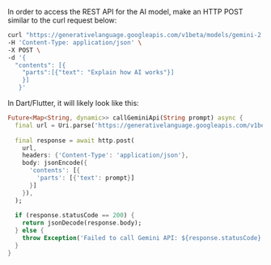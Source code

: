 In order to access the REST API for the AI model, make an HTTP POST similar to the curl request below:

```bash
curl "https://generativelanguage.googleapis.com/v1beta/models/gemini-2.0-flash:generateContent?key=GEMINI_API_KEY" \
-H 'Content-Type: application/json' \
-X POST \
-d '{
  "contents": [{
    "parts":[{"text": "Explain how AI works"}]
    }]
   }'
```

In Dart/Flutter, it will likely look like this:
```dart
Future<Map<String, dynamic>> callGeminiApi(String prompt) async {
  final url = Uri.parse('https://generativelanguage.googleapis.com/v1beta/models/gemini-2.0-flash:generateContent?key=YOUR_GEMINI_API_KEY');
  
  final response = await http.post(
    url,
    headers: {'Content-Type': 'application/json'},
    body: jsonEncode({
      'contents': [{
        'parts': [{'text': prompt}]
      }]
    }),
  );
  
  if (response.statusCode == 200) {
    return jsonDecode(response.body);
  } else {
    throw Exception('Failed to call Gemini API: ${response.statusCode}');
  }
}
```